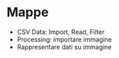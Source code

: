 # Mappe

* CSV Data: Import, Read, Filter
* Processing: importare immagine
* Rappresentare dati su immagine
